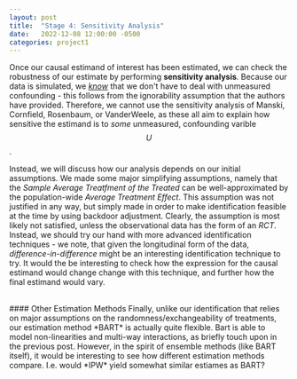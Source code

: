 ```yaml
---
layout: post
title:  "Stage 4: Sensitivity Analysis"
date:   2022-12-08 12:00:00 -0500
categories: project1
---
```


Once our causal estimand of interest has been estimated, we can check the robustness of our estimate by performing **sensitivity analysis**. Because our data is simulated, we *<u>know</u>* that we don't have to deal with unmeasured confounding - this follows from the ignorability assumption that the authors have provided. Therefore, we cannot use the sensitivity analysis of Manski, Cornfield, Rosenbaum, or VanderWeele, as these all aim to explain how sensitive the estimand is to *some* unmeasured, confounding varible $$U$$.

Instead, we will discuss how our analysis depends on our initial assumptions. We made some major simplifying assumptions, namely that the *Sample Average Treatfment of the Treated* can be well-approximated by the population-wide *Average Treatment Effect*. This assumption was not justified in any way, but simply made in order to make identification feasible at the time by using backdoor adjustment. Clearly, the assumption is most likely not satisfied, unless the observational data has the form of an *RCT*. Instead, we should try our hand with more advanced identification techniques - we note, that given the longitudinal form of the data, *difference-in-difference* might be an interesting identification technique to try. It would the be interesting to check how the expression for the causal estimand would change change with this technique, and further how the final estimand would vary.



<br/>
#### Other Estimation Methods
Finally, unlike our identification that relies on major assumptions on the randomness/exchangeability of treatments, our estimation method *BART* is actually quite flexible. Bart is able to model non-linearities and multi-way interactions, as briefly touch upon in the previous post.
However, in the spirit of ensemble methods (like BART itself), it would be interesting to see how different estimation methods compare. I.e. would *IPW* yield somewhat similar estiames as BART?
